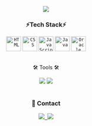 <div align="center">
	<img src="https://capsule-render.vercel.app/api?type=waving&color=000000&height=200&section=header&text=Lee%20Github!&fontSize=60&fontColor=ffffff" />	
</div>


<h3 align="center"> ⚡️Tech Stack⚡️</h3>

<div align="center">
	<code><img width="40" src="https://raw.githubusercontent.com/marwin1991/profile-technology-icons/refs/heads/main/icons/html.png" alt="HTML" title="HTML"/></code>
	<code><img width="40" src="https://raw.githubusercontent.com/marwin1991/profile-technology-icons/refs/heads/main/icons/css.png" alt="CSS" title="CSS"/></code>
	<code><img width="40" src="https://raw.githubusercontent.com/marwin1991/profile-technology-icons/refs/heads/main/icons/javascript.png" alt="JavaScript" title="JavaScript"/></code>
	<code><img width="40" src="https://raw.githubusercontent.com/marwin1991/profile-technology-icons/refs/heads/main/icons/java.png" alt="Java" title="Java"/></code>
	<code><img width="40" src="https://raw.githubusercontent.com/marwin1991/profile-technology-icons/refs/heads/main/icons/oracle.png" alt="Oracle" title="Oracle"/></code>
</div>
<br>
<div align=center>
	<p>🛠 Tools 🛠</p>
</div>
<div align=center>
	<img src="https://img.shields.io/badge/Eclipse%20IDE-2C2255?style=flat&logo=EclipseIDE&logoColor=white" />
	<img src="https://img.shields.io/badge/Visual%20Studio%20Code-007ACC?style=flat&logo=VisualStudioCode&logoColor=white" />
</div>
<br>
<h3 align="center">📝 Contact </h3>
<div align="center">
    <a href="https://velog.io/@uu4567879/posts" target="_blank" rel="noopener noreferrer">
        <img src="https://img.shields.io/badge/Velog-1EBC8F?style=for-the-badge&logo=velog&logoColor=white" />&nbsp;
    </a>
    <a href="https://brave-rook-385.notion.site/198588731cd88066b02efdbd025edcb6" target="_blank" rel="noopener noreferrer">
        <img src="https://img.shields.io/badge/Notion-000000?style=for-the-badge&logo=notion&logoColor=white" />
    </a>
</div>

